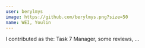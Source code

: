 ```yaml
---
user: berylmys
image: https://github.com/berylmys.png?size=50
name: WEI, Youlin
---
```

I contributed as the: Task 7 Manager, some reviews, ... 

<!-- 
Note: Please put down your own information, and register your real contribution. Check the md syntax and DO NOT set up a table...
-->
